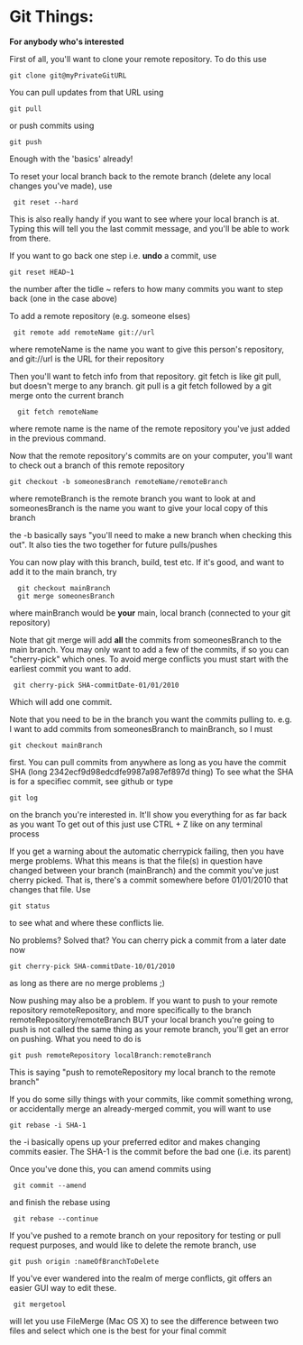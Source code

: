 Git Things:
==========

**For anybody who's interested**

First of all, you'll want to clone your remote repository. To do this use

    git clone git@myPrivateGitURL

You can pull updates from that URL using

    git pull

or push commits using

    git push

Enough with the 'basics' already!

To reset your local branch back to the remote branch (delete any local changes you've made), use

     git reset --hard
This is also really handy if you want to see where your local branch is at.
Typing this will tell you the last commit message, and you'll be able to work from there.

If you want to go back one step i.e. **undo** a commit, use

    git reset HEAD~1

the number after the tidle ~ refers to how many commits you want to step back (one in the case above)

To add a remote repository (e.g. someone elses)

     git remote add remoteName git://url
where remoteName is the name you want to give this person's repository, and git://url is the URL for their repository

Then you'll want to fetch info from that repository.
git fetch is like git pull, but doesn't merge to any branch.
git pull is a git fetch followed by a git merge onto the current branch

      git fetch remoteName

where remote name is the name of the remote repository you've just added in the previous command.

Now that the remote repository's commits are on your computer, you'll want to check out a branch of this remote repository

 	git checkout -b someonesBranch remoteName/remoteBranch

where remoteBranch is the remote branch you want to look at and someonesBranch is the name you want to give your local copy of this branch

the -b basically says "you'll need to make a new branch when checking this out". It also ties the two together for future pulls/pushes

You can now play with this branch, build, test etc.
If it's good, and want to add it to the main branch, try

      git checkout mainBranch
      git merge someonesBranch

where mainBranch would be **your** main, local branch (connected to your git repository)

Note that git merge will add **all** the commits from someonesBranch to the main branch.
You may only want to add a few of the commits, if so you can "cherry-pick" which ones.
To avoid merge conflicts you must start with the earliest commit you want to add.

     git cherry-pick SHA-commitDate-01/01/2010

Which will add one commit.

Note that you need to be in the branch you want the commits pulling to. e.g. I want to add commits from someonesBranch to mainBranch, so I must

    git checkout mainBranch

first.
You can pull commits from anywhere as long as you have the commit SHA (long 2342ecf9d98edcdfe9987a987ef897d thing)
To see what the SHA is for a specifiec commit, see github or type

    git log

on the branch you're interested in. It'll show you everything for as far back as you want
To get out of this just use CTRL + Z like on any terminal process

If you get a warning about the automatic cherrypick failing, then you have merge problems.
What this means is that the file(s) in question have changed between your branch (mainBranch) and the commit you've just cherry picked. That is, there's a commit somewhere before 01/01/2010 that changes that file.
Use

    git status
to see what and where these conflicts lie.

No problems? Solved that? You can cherry pick a commit from a later date now

    git cherry-pick SHA-commitDate-10/01/2010
as long as there are no merge problems ;)

Now pushing may also be a problem.
If you want to push to your remote repository remoteRepository, and more specifically to the branch remoteRepository/remoteBranch
BUT your local branch you're going to push is not called the same thing as your remote branch, you'll get an error on pushing.
What you need to do is

    git push remoteRepository localBranch:remoteBranch
This is saying "push to remoteRepository my local branch to the remote branch"

If you do some silly things with your commits, like commit something wrong, or accidentally merge an already-merged commit, you will want to use

    git rebase -i SHA-1
the -i basically opens up your preferred editor and makes changing commits easier. The SHA-1 is the commit before the bad one (i.e. its parent)

Once you've done this, you can amend commits using

     git commit --amend
and finish the rebase using

     git rebase --continue

If you've pushed to a remote branch on your repository for testing or pull request purposes, and would like to delete the remote branch, use

    git push origin :nameOfBranchToDelete

If you've ever wandered into the realm of merge conflicts, git offers an easier GUI way to edit these.

     git mergetool

will let you use FileMerge (Mac OS X) to see the difference between two files and select which one is the best for your final commit